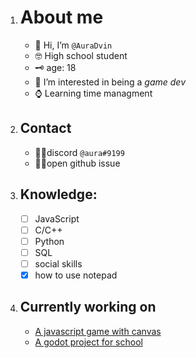 1. # About me
   - 👋 Hi, I’m `@AuraDvin`
   - 🤓 High school student 
   - 🗝 age: 18
   - 👀 I’m interested in being a *game dev*
   - ⌚ Learning time managment
1. ## Contact
   - 🐱‍👤discord `@aura#9199`
   - 🤸‍♂️open github issue
1. ## Knowledge:
   * [ ] JavaScript
   * [ ] C/C++
   * [ ] Python
   * [ ] SQL
   * [ ] social skills
   * [x] how to use notepad
1. ## Currently working on 
   + [A javascript game with canvas](https://github.com/auradvin/RAOv-JS-game)
   + [A godot project for school](https://github.com/auradvin/MOAFB)
